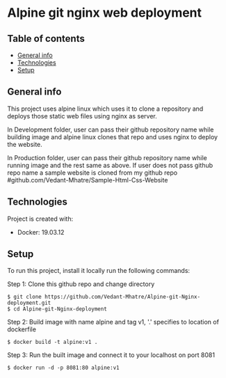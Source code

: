 # Alpine git nginx web deployment

## Table of contents
* [General info](#general-info)
* [Technologies](#technologies)
* [Setup](#setup)

## General info
This project uses alpine linux which uses it to clone a repository and deploys those static web files using nginx as server.
	
In Development folder, user can pass their github repository name while building image and alpine linux clones that repo and uses nginx to deploy the website.

In Production folder, user can pass their github repository name while running image and the rest same as above. If user does not pass github repo name a sample website is cloned from my github repo #github.com/Vedant-Mhatre/Sample-Html-Css-Website


## Technologies
Project is created with:
* Docker: 19.03.12

	
## Setup
To run this project, install it locally run the following commands:

Step 1:
Clone this github repo and change directory 
```
$ git clone https://github.com/Vedant-Mhatre/Alpine-git-Nginx-deployment.git
$ cd Alpine-git-Nginx-deployment
```

Step 2:
Build image with name alpine and tag v1, '.' specifies to location of dockerfile 
```
$ docker build -t alpine:v1 .
```

Step 3:
Run the built image and connect it to your localhost on port 8081
```
$ docker run -d -p 8081:80 alpine:v1
```
